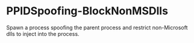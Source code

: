 # PPIDSpoofing-BlockNonMSDlls
Spawn a process spoofing the parent process and restrict non-Microsoft dlls to inject into the process.
